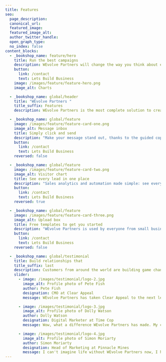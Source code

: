 ```yaml
---
title: Features
seo:
  page_description:
  canonical_url:
  featured_image:
  featured_image_alt:
  author_twitter_handle:
  open_graph_type:
  no_index: false
content_blocks:
  - _bookshop_name: feature/hero
    title: Run the best campaigns
    description: WEvolve Partners will change the way you think about email and marketing automation.
    button:
      link: /contact
      text: Lets Build Business
    image: /images/feature/feature-hero.png
    image_alt: Charts

  - _bookshop_name: global/header
    title: "WEvolve Partners "
    title_suffix: Features
    description: WEvolve Partners is the most complete solution to create beautiful email designs, manage mails and send them out at the best price.

  - _bookshop_name: global/feature
    image: /images/feature/feature-card-one.png
    image_alt: Message inbox
    title: Simply click and send
    description: "Make your message stand out, thanks to the guided copywriting and design features, triggering a positive response from your customers."
    button:
      link: /contact
      text: Lets Build Business
    reversed: false

  - _bookshop_name: global/feature
    image: /images/feature/feature-card-two.png
    image_alt: Visitor chart
    title: See every lead in one place
    description: "Sales analytics and automation made simple: see every sales lead in one place, regardless of where it came from."
    button:
      link: /contact
      text: Lets Build Business
    reversed: true

  - _bookshop_name: global/feature
    image: /images/feature/feature-card-three.png
    image_alt: Upload box
    title: Free templates to get you started
    description: "WEvolve Partners is used by everyone from small businesses to fortune 500 companies. Browse our collection of email marketing templates and start sending beautiful emails in minutes."
    button:
      link: /contact
      text: Lets Build Business
    reversed: false

  - _bookshop_name: global/testimonial
    title: Build relationships that
    title_suffix: last
    description: Customers from around the world are building game changing email marketing campaigns.
    slider:
      - image: /images/testimonial/logo-2.jpg
        image_alt: Profile photo of Pete Fish
        author: Pete Fish
        designation: CMO at Clear Appeal
        message: WEvolve Partners has taken Clear Appeal to the next level with it's beautiful targetted email campaigns.

      - image: /images/testimonial/logo-3.jpg
        image_alt: Profile photo of Dolly Watson
        author: Dolly Watson
        designation: Digital Marketer at Time Cop
        message: Wow, what a difference WEvolve Partners has made. My customers are more engaged than ever.

      - image: /images/testimonial/logo-4.jpg
        image_alt: Profile photo of Simon Moriarty
        author: Simon Moriarty
        designation: Head of Marketing at Pinnacle Mines
        message: I can't imagine life without WEvolve Partners now, I have no idea how we were surviving before.
---
```

